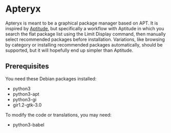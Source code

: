 # Apteryx
Apteryx is meant to be a graphical package manager based on APT.
It is inspired by [Aptitude][], but specifically a workflow with
Aptitude in which you search the flat package list using the Limit
Display command, then manually select recommended packages before
installation.  Variations, like browsing by category or installing
recommended packages automatically, should be supported, but it
will hopefully end up simpler than Aptitude.

[aptitude]: https://alioth.debian.org/projects/aptitude/

## Prerequisites
You need these Debian packages installed:
* python3
* python3-apt
* python3-gi
* gir1.2-gtk-3.0

To modify the code or translations, you may need:
* python3-babel
